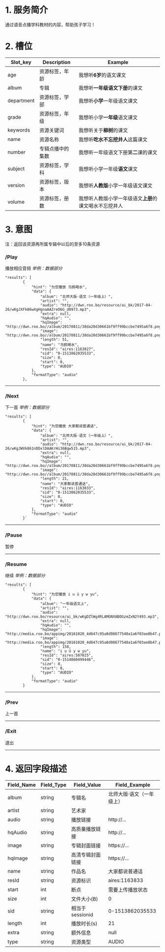 # 1. 服务简介
通过语音点播学科教材的内容，帮助孩子学习！
# 2. 槽位
| **Slot_key** | **Description** | **Example** |
| --- | --- | --- |
| age |	资源标签，年龄 |	我想听**6岁**的语文课文 |
| album | 专辑 | 我想听**一年级语文下册**的课文 |
| department | 资源标签，学部 | 我想听**小学**一年级语文课文 |
| grade | 资源标签，年级 | 我想听小学**一年级**语文课文 |
| keywords | 资源关键词 | 我想听关于**柳树**的课文 |
| name | 资源名称 | 我想听**吃水不忘挖井人**这篇课文 |
| number | 专辑点播中的集数 | 我想听一年级语文下册第**二**课的课文 |
| subject | 资源标签，学科 | 我想听小学一年级**语文**课文 |
| version | 资源标签，版本 | 我想听**人教版**小学一年级语文课文 |
| volume | 资源标签，册数 | 我想听人教版小学一年级语文**上册**的课文喝水不忘挖井人 |
# 3. 意图
注：返回该资源再所属专辑中以后的至多10条资源
### \/Play
播放相应音频
_举例：数据部分_
```
"results": [
        {
            "hint": "为您播放 乌鸦喝水",
            "data": {
                "album": "北师大版·语文（一年级上）",
                "artist": "",
                "audio": "http://dwn.roo.bo/resource/ai_bk/2017-04-26/wKgJXFk86wXgHgnaAAZreO6G_d0973.mp3",
                "extra": null,
                "hqAudio": "",
                "hqImage": "http://dwn.roo.bo//album/20170811/38da20d30661bf9ff99bccbe7495a6f8.png",
                "image": "http://dwn.roo.bo//album/20170811/38da20d30661bf9ff99bccbe7495a6f8.png",
                "length": 51,
                "name": "乌鸦喝水",
                "resId": "aires:1163827",
                "sid": "0-1513862035533",
                "size": 0,
                "start": 0,
                "type": "AUDIO"
            },
            "formatType": "audio"
        },
```
---
### \/Next
下一首
_举例：数据部分_
```
"results": [
        {
            "hint": "为您播放 大家都说普通话",
            "data": {
                "album": "北师大版·语文（一年级上）",
                "artist": "",
                "audio": "http://dwn.roo.bo/resource/ai_bk/2017-04-26/wKgJWVk861nDDxlDAAKrHi36Bqw515.mp3",
                "extra": null,
                "hqAudio": "",
                "hqImage": "http://dwn.roo.bo//album/20170811/38da20d30661bf9ff99bccbe7495a6f8.png",
                "image": "http://dwn.roo.bo//album/20170811/38da20d30661bf9ff99bccbe7495a6f8.png",
                "length": 21,
                "name": "大家都说普通话",
                "resId": "aires:1163833",
                "sid": "0-1513862035533",
                "size": 0,
                "start": 0,
                "type": "AUDIO"
            },
            "formatType": "audio"
        }`
```
---

### \/Pause
暂停

---
### \/Resume
继续
_举例：数据部分_
```
"results": [
        {
            "hint": "为您播放 i u ü y w yu",
            "data": {
                "album": "一年级语文上",
                "artist": "",
                "audio": "http://dwn.roo.bo/resource/ai_bk/wKgDZlWg4RLAMGNXABOGzmZxN2Y493.mp3",
                "extra": null,
                "hqAudio": "",
                "hqImage": "http://media.roo.bo/appimg/20161020_4d647c95a8d98677540a1a6f03ae8b47.png",
                "image": "http://media.roo.bo/appimg/20161020_4d647c95a8d98677540a1a6f03ae8b47.png",
                "length": 158,
                "name": "i u ü y w yu",
                "resId": "aires:507025",
                "sid": "0-1514860499446",
                "size": 0,
                "start": 0,
                "type": "AUDIO"
            },
            "formatType": "audio"
        }
```
---
### \/Prev
上一首

---
### \/Exit
退出

---
# 4. 返回字段描述
| **Field\_Name** | **Field\_Type** | **Field\_Value** | **Field\_Example** |
| --- | --- | --- | --- |
| album | string | 专辑名 | 北师大版·语文（一年级上） |
| artist | string | 艺术家 |  |
| audio | string | 播放链接 | http://... |
| hqAudio | string | 高质量播放链接 | http://... |
| image | string | 专辑封面链接 | https://... |
| hqImage | string | 高清专辑封面链接 | https://... |
| name | string | 作品名 | 大家都说普通话 |
| resId | string | 资源标识 | aires:1163833 |
| start | int | 断点 | 需要上传播放状态 |
| size | int | 文件大小(B) | 0 |
| sid | string | 相当于sessionid | 0-1513862035533 |
| length | int | 播放时长(s) | 21 |
| extra | string | 额外信息 | null |
| type | string | 资源类型 | AUDIO |

